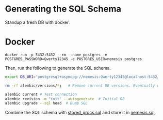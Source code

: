 # Generating the SQL Schema
Standup a fresh DB with docker:
# Docker
```
docker run -p 5432:5432 --rm --name postgres -e POSTGRES_PASSWORD=Qwerty12345 -e POSTGRES_USER=nemesis postgres
```

Then, run the following to generate the SQL schema.
```bash
export DB_URI="postgresql+asyncpg://nemesis:Qwerty12345@localhost:5432/nemesis"

rm -rf alembic/versions/*;   # Remove current DB versions. Eventually we'll *actually* support migrations

alembic current # Test connection
alembic revision -m "init" --autogenerate  # Initial DB
alembic upgrade --sql head  # Dump SQL
```

Combine the SQL schema with [stored_procs.sql](../nemesiscommon/db/stored_procs.sql) and store it in [nemesis.sql](../../../../helm/nemesis/files/postgres/nemesis.sql).